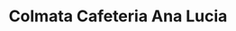 ---
title: "Colmata Cafeteria Ana Lucia"
url: /santiago/colmata-cafeteria-ana-lucia/
shop: quiosco
---